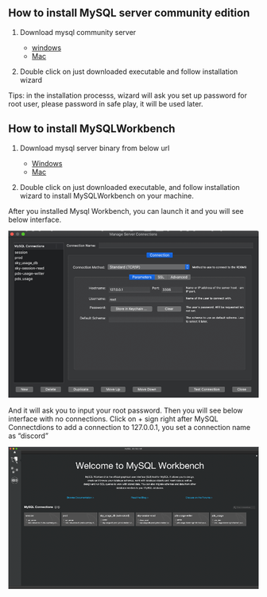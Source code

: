 ## How to install MySQL server community edition
1. Download mysql community server
    * [windows](https://dev.mysql.com/downloads/file/?id=496745)
    * [Mac](https://dev.mysql.com/downloads/file/?id=497036)

1.  Double click on just downloaded executable and follow installation wizard

Tips: in the installation processs, wizard will ask you set up password for root user, please password in safe play, it will be used later.

## How to install MySQLWorkbench

1.  Download mysql server binary from below url
    * [Windows](https://dev.mysql.com/downloads/file/?id=497505)
    * [Mac](https://dev.mysql.com/downloads/file/?id=497518)

1.	Double click on just downloaded executable, and follow installation wizard to install MySQLWorkbench on your machine.

After you installed Mysql Workbench, you can launch it and you will see below interface.
 
![MySQLWorkbench](mysqlworkbench_1.png)
 
And it will ask you to input your root password. Then you will see below interface with no connections. Click on + sign right after MySQL Connectdions to add a connection to 127.0.0.1, you set a connection name as “discord”

![MySQLWorkbench](mysqlworkbench_2.png)
